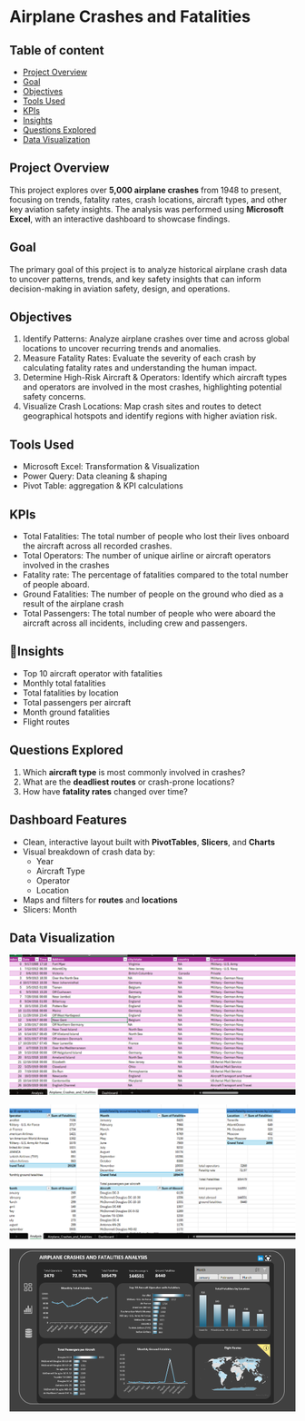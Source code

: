 # Airplane Crashes and Fatalities

## Table of content
- [Project Overview](#project-overview)  
- [Goal](#goal)
- [Objectives](#objectives)
- [Tools Used](#tools-used) 
- [KPIs](#kpis)  
- [Insights](#insights)
- [Questions Explored](#questions-explored)
- [Data Visualization](#data-visualization)


## Project Overview
This project explores over **5,000 airplane crashes** from 1948 to present, focusing on trends, fatality rates, crash locations, aircraft types, and other key aviation safety insights. The analysis was performed using **Microsoft Excel**, with an interactive dashboard to showcase findings.

## Goal
The primary goal of this project is to analyze historical airplane crash data to uncover patterns, trends, and key safety insights that can inform decision-making in aviation safety, design, and operations.

## Objectives
1. Identify Patterns: Analyze airplane crashes over time and across global locations to uncover recurring trends and anomalies.
2. Measure Fatality Rates: Evaluate the severity of each crash by calculating fatality rates and understanding the human impact.
3. Determine High-Risk Aircraft & Operators: Identify which aircraft types and operators are involved in the most crashes, highlighting potential safety concerns.
4. Visualize Crash Locations: Map crash sites and routes to detect geographical hotspots and identify regions with higher aviation risk.

## Tools Used
- Microsoft Excel: Transformation & Visualization
- Power Query: Data cleaning & shaping
- Pivot Table: aggregation & KPI calculations
  
## KPIs
- Total Fatalities: The total number of people who lost their lives onboard the aircraft across all recorded crashes.
- Total Operators: The number of unique airline or aircraft operators involved in the crashes
- Fatality rate: The percentage of fatalities compared to the total number of people aboard.
- Ground Fatalities: The number of people on the ground who died as a result of the airplane crash
- Total Passengers: The total number of people who were aboard the aircraft across all incidents, including crew and passengers.

## 🔎Insights
- Top 10 aircraft operator with fatalities
- Monthly total fatalities
- Total fatalities by location
- Total passengers per aircraft
- Month ground fatalities
- Flight routes
  
## Questions Explored

1. Which **aircraft type** is most commonly involved in crashes?
2. What are the **deadliest routes** or crash-prone locations?
3. How have **fatality rates** changed over time?

## Dashboard Features

- Clean, interactive layout built with **PivotTables**, **Slicers**, and **Charts**
- Visual breakdown of crash data by:
  - Year
  - Aircraft Type
  - Operator
  - Location
- Maps and filters for **routes** and **locations**
- Slicers: Month
   
## Data Visualization
![Table](https://github.com/Ola-ykay/Airplane-Crashes-and-Fatalities/blob/main/airplane%20crashes-table.png)

![Analysis](https://github.com/Ola-ykay/Airplane-Crashes-and-Fatalities/blob/main/airplane%20crashes-analysis.png)

![Dashboard](https://github.com/Ola-ykay/Airplane-Crashes-and-Fatalities/blob/main/airplane%20crashes-dashboard.png)



